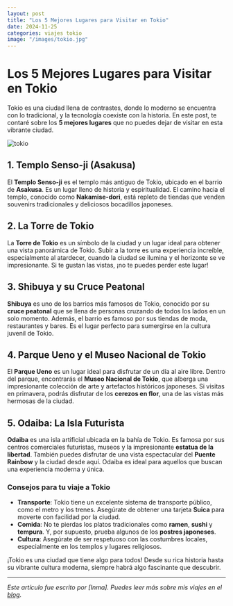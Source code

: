 ```yaml
---
layout: post
title: "Los 5 Mejores Lugares para Visitar en Tokio"
date: 2024-11-25
categories: viajes tokio
image: "/images/tokio.jpg" 
---
```


# Los 5 Mejores Lugares para Visitar en Tokio

Tokio es una ciudad llena de contrastes, donde lo moderno se encuentra con lo tradicional, y la tecnología coexiste con la historia. En este post, te contaré sobre los **5 mejores lugares** que no puedes dejar de visitar en esta vibrante ciudad.

![tokio](imagenes/tokyo.jpg)

## 1. **Templo Senso-ji** (Asakusa)

El **Templo Senso-ji** es el templo más antiguo de Tokio, ubicado en el barrio de **Asakusa**. Es un lugar lleno de historia y espiritualidad. El camino hacia el templo, conocido como **Nakamise-dori**, está repleto de tiendas que venden souvenirs tradicionales y deliciosos bocadillos japoneses.

## 2. **La Torre de Tokio**

La **Torre de Tokio** es un símbolo de la ciudad y un lugar ideal para obtener una vista panorámica de Tokio. Subir a la torre es una experiencia increíble, especialmente al atardecer, cuando la ciudad se ilumina y el horizonte se ve impresionante. Si te gustan las vistas, ¡no te puedes perder este lugar!

## 3. **Shibuya y su Cruce Peatonal**

**Shibuya** es uno de los barrios más famosos de Tokio, conocido por su **cruce peatonal** que se llena de personas cruzando de todos los lados en un solo momento. Además, el barrio es famoso por sus tiendas de moda, restaurantes y bares. Es el lugar perfecto para sumergirse en la cultura juvenil de Tokio.

## 4. **Parque Ueno y el Museo Nacional de Tokio**

El **Parque Ueno** es un lugar ideal para disfrutar de un día al aire libre. Dentro del parque, encontrarás el **Museo Nacional de Tokio**, que alberga una impresionante colección de arte y artefactos históricos japoneses. Si visitas en primavera, podrás disfrutar de los **cerezos en flor**, una de las vistas más hermosas de la ciudad.

## 5. **Odaiba: La Isla Futurista**

**Odaiba** es una isla artificial ubicada en la bahía de Tokio. Es famosa por sus centros comerciales futuristas, museos y la impresionante **estatua de la libertad**. También puedes disfrutar de una vista espectacular del **Puente Rainbow** y la ciudad desde aquí. Odaiba es ideal para aquellos que buscan una experiencia moderna y única.

### Consejos para tu viaje a Tokio

- **Transporte**: Tokio tiene un excelente sistema de transporte público, como el metro y los trenes. Asegúrate de obtener una tarjeta **Suica** para moverte con facilidad por la ciudad.
- **Comida**: No te pierdas los platos tradicionales como **ramen**, **sushi** y **tempura**. Y, por supuesto, prueba algunos de los **postres japoneses**.
- **Cultura**: Asegúrate de ser respetuoso con las costumbres locales, especialmente en los templos y lugares religiosos.

¡Tokio es una ciudad que tiene algo para todos! Desde su rica historia hasta su vibrante cultura moderna, siempre habrá algo fascinante que descubrir.

---

*Este artículo fue escrito por [Inma]. Puedes leer más sobre mis viajes en el [blog](https://mi-blog-de-viajes.com).*
